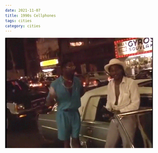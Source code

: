 ```yaml
---
date: 2021-11-07
title: 1990s Cellphones
tags: cities
category: cities
---
```


![nyc19](https://raw.githubusercontent.com/muneer78/muneer78.github.io/master/images/nyc19.gif)


